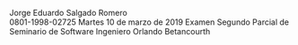 Jorge Eduardo Salgado Romero    
0801-1998-02725
Martes 10 de marzo de 2019
Examen Segundo Parcial de Seminario de Software
Ingeniero Orlando Betancourth